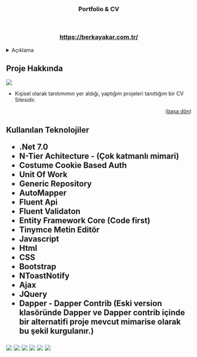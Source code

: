 <a name="readme-top"></a>





<!-- PROJECT LOGO -->
<br />

<div align="center">
  <h3 align="center">Portfolio & CV</h3>
  <br>
  <h3> <a href="https://berkayakar.com.tr/"> https://berkayakar.com.tr/</a> </h3> 
</div>



<!-- TABLE OF CONTENTS -->
<details>
  <summary>Açıklama</summary>
  <ol>
    <li>
      <a href="#Proje-Hakkinda">Proje Hakkında</a>
    </li>
    <li>
      <a href="#teknolojiler">Kullanılan Teknolojiler </a>
    </li>
      </ol>
</details>



<!-- ABOUT THE PROJECT -->
<h2 id="Proje-Hakkinda"> Proje Hakkında </h2>

 <img src ="https://github.com/mberkayakardev/ResumePage/blob/master/%C4%B0%C3%A7erik/Resimler/welcome.png?raw=true" >
 



* Kişisel olarak tanıtımımın yer aldığı, yaptığım projeleri tanıttığım bir CV Sitesidir.  

<p align="right">(<a href="#readme-top">başa dön</a>)</p>


<h2 id="teknolojiler"> Kullanılan Teknolojiler </id>

* .Net 7.0
* N-Tier Achitecture - (Çok katmanlı mimari)
* Costume Cookie Based Auth
* Unit Of Work
* Generic Repository
* AutoMapper
* Fluent Api
* Fluent Validaton
* Entity Framework Core (Code first)
* Tinymce Metin Editör
* Javascript
* Html  
* CSS  
* Bootstrap
* NToastNotify
* Ajax
* JQuery 
* Dapper - Dapper Contrib (Eski version klasöründe Dapper ve Dapper contrib içinde bir alternatifi proje mevcut mimarise olarak bu şekil kurgulanır.)

<img src ="https://github.com/mberkayakardev/ResumePage/blob/master/%C4%B0%C3%A7erik/Resimler/Resume.png?raw=true" >
 <img src ="https://github.com/mberkayakardev/ResumePage/blob/master/%C4%B0%C3%A7erik/Resimler/Projects.png?raw=true" >
 <img src ="https://github.com/mberkayakardev/ResumePage/blob/master/%C4%B0%C3%A7erik/Resimler/detail.png?raw=true" >
 <img src ="https://github.com/mberkayakardev/ResumePage/blob/master/%C4%B0%C3%A7erik/Resimler/notfoundpage.png?raw=true" >
 <img src ="https://github.com/mberkayakardev/ResumePage/blob/master/%C4%B0%C3%A7erik/Resimler/login.png?raw=true" >
 <img src ="https://github.com/mberkayakardev/ResumePage/blob/master/%C4%B0%C3%A7erik/Resimler/last.png?raw=true" >
